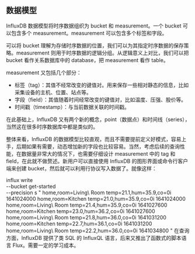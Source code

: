 ## 数据模型

InfluxDB 数据模型将时序数据组织为 bucket 和 measurement。一个 bucket 可以包含多个 measurement。measurement 可以包含多个标签和字段。

可以将 bucket 理解为存储时序数据的位置，我们可以为其指定时序数据的保存策略。measurement 则用于时序数据的逻辑分组。从逻辑意义上对比，我们可以把 bucket 看作关系数据库中的 database，把 measurement 看作 table。

measurement 又包括几个部分：

- 标签（tag）：其值不经常改变的键值对。用来保存一些相对静态的信息，比如采集设备的主机、位置、站点等。
- 字段（field）：其值随着时间经常改变的键值对，比如温度、压强、股价等。
- 时间戳（timestamp）：与当前数据关联的时间戳。

在此基础上，InfluxDB 又有两个新的概念，point（数据点）和时间线（series），当然这在很多时序数据库中都是类似的。

整体来看，InfluxDB 的数据模型比较直观，而且不需要提前定义好模式，容易上手，后期如果有需要，动态增加新的字段也比较容易。当然，考虑后续的查询性能，在数据量非常大的情况下，也需要仔细设计 measurement 中的 tag 和 field，在此就不做赘述。新用户可以直接使用 InfluxDB 的图形界面或命令行客户端来创建 bucket，然后就可以利用行协议写入数据了。就像这样：

influx write \
  --bucket get-started \
  --precision s "
home,room=Living\ Room temp=21.1,hum=35.9,co=0i 1641024000
home,room=Kitchen temp=21.0,hum=35.9,co=0i 1641024000
home,room=Living\ Room temp=21.4,hum=35.9,co=0i 1641027600
home,room=Kitchen temp=23.0,hum=36.2,co=0i 1641027600
home,room=Living\ Room temp=21.8,hum=36.0,co=0i 1641031200
home,room=Kitchen temp=22.7,hum=36.1,co=0i 1641031200
home,room=Living\ Room temp=22.2,hum=36.0,co=0i 1641034800
"
在查询方面，InfluxDB 提供了类 SQL 的 InfluxQL 语言，后来又推出了函数式的脚本语言 Flux。需要一定的学习成本。